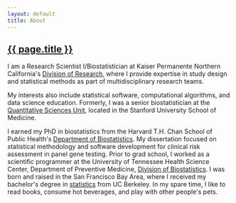 ```yaml
---
layout: default
title: About
---
```


<h2><a href="{{ page.url }}" style="color:inherit">{{ page.title }}</a></h2>

I am a Research Scientist I/Biostatistician at Kaiser Permanente Northern California's [Division of Research](https://divisionofresearch.kaiserpermanente.org/research/biostatistics/), where I provide expertise in study design and statistical methods as part of multidisciplinary research teams. 

My interests also include statistical software, computational algorithms, and data science education. Formerly, I was a senior biostatistician at the [Quantitative Sciences Unit](https://med.stanford.edu/qsu.html), located in the Stanford University School of Medicine. 

I earned my PhD in biostatistics from the Harvard T.H. Chan School of Public Health's [Department of Biostatistics](https://www.hsph.harvard.edu/biostatistics). My dissertation focused on statistical methodology and software development for clinical risk assessment in panel gene testing. Prior to grad school, I worked as a scientific programmer at the University of Tennessee Health Science Center, Department of Preventive Medicine, [Division of Biostatistics](https://www.uthsc.edu/preventive-medicine/biostatistics.php). I was born and raised in the San Francisco Bay Area, where I received my bachelor's degree in [statistics](http://statistics.berkeley.edu) from UC Berkeley. In my spare time, I like to read books, consume hot beverages, and play with other people's pets. 